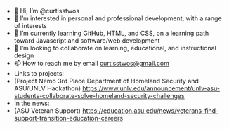 - 👋 Hi, I’m @curtisstwos
- 👀 I’m interested in personal and professional development, with a range of interests
- 🌱 I’m currently learning GitHub, HTML, and CSS, on a learning path toward Javascript and software/web development
- 💞️ I’m looking to collaborate on learning, educational, and instructional design 
- 📫 How to reach me by email curtisstwos@gmail.com
- Links to projects:
- (Project Nemo 3rd Place Department of Homeland Security and ASU/UNLV Hackathon) https://www.unlv.edu/announcement/unlv-asu-students-collaborate-solve-homeland-security-challenges 
- In the news:
- (ASU Veteran Support) https://education.asu.edu/news/veterans-find-support-transition-education-careers

<!---
curtisstwos/curtisstwos is a ✨ special ✨ repository because its `README.md` (this file) appears on your GitHub profile.
You can click the Preview link to take a look at your changes.
--->
